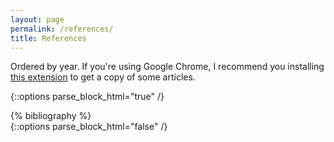 ```yaml
---
layout: page
permalink: /references/
title: References
---
```


Ordered by year. If you're using Google Chrome, I recommend you
installing [this extension](https://github.com/arwankhoiruddin/scihubsearch)
to get a copy of some articles.

{::options parse_block_html="true" /}
<div class="references">
{% bibliography %}
</div>
{::options parse_block_html="false" /}
